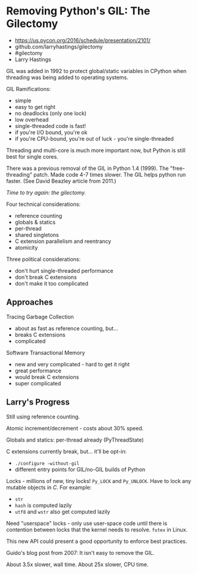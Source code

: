 Removing Python's GIL: The Gilectomy
====================================

* https://us.pycon.org/2016/schedule/presentation/2101/
* github.com/larryhastings/gilectomy
* #gilectomy
* Larry Hastings

GIL was added in 1992 to protect global/static variables in CPython when
threading was being added to operating systems.

GIL Ramifications:
* simple
 * easy to get right
 * no deadlocks (only one lock)
* low overhead
* single-threaded code is fast!
* if you're I/O bound, you're ok
* if you're CPU-bound, you're out of luck - you're single-threaded

Threading and multi-core is much more important now, but Python is
still best for single cores.

There was a previous removal of the GIL in Python 1.4 (1999). The
"free-threading" patch. Made code 4-7 times slower. The GIL helps python run
faster. (See David Beazley article from 2011.)

*Time to try again: the gilectomy.*

Four technical considerations:
* reference counting
* globals & statics
 * per-thread
 * shared singletons
* C extension parallelism and reentrancy
* atomicity

Three political considerations:
* don't hurt single-threaded performance
* don't break C extensions
* don't make it too complicated

Approaches
----------
Tracing Garbage Collection
* about as fast as reference counting, but...
* breaks C extensions
* complicated

Software Transactional Memory
* new and very complicated - hard to get it right
* great performance
* would break C extensions
* super complicated

Larry's Progress
----------------
Still using reference counting.

Atomic increment/decrement - costs about 30% speed.

Globals and statics: per-thread already (PyThreadState)

C extensions currently break, but... it'll be opt-in:
* `./configure -without-gil`
* different entry points for GIL/no-GIL builds of Python

Locks - millions of new, tiny locks! `Py_LOCK` and `Py_UNLOCK`. Have to lock
any mutable objects in *C*. For example:
* `str`
 * `hash` is computed lazily
 * `utf8` and `wstr` also get computed lazily

Need "userspace" locks - only use user-space code until there is contention
between locks that the kernel needs to resolve. `futex` in Linux.

This new API could present a good opportunity to enforce best practices.

Guido's blog post from 2007: It isn't easy to remove the GIL.

About 3.5x slower, wall time. About 25x slower, CPU time.
